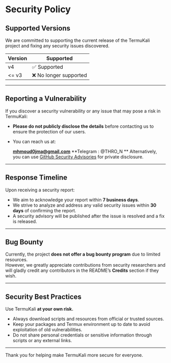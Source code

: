 # Security Policy

## Supported Versions

We are committed to supporting the current release of the TermuKali project and fixing any security issues discovered.

| Version | Supported          |
|---------|--------------------|
| v4      | ✅ Supported       |
| <= v3   | ❌ No longer supported |

---

## Reporting a Vulnerability

If you discover a security vulnerability or any issue that may pose a risk in TermuKali:

- **Please do not publicly disclose the details** before contacting us to ensure the protection of our users.
- You can reach us at:

    **mhmoud0jma@gmail.com**
   **Telegram : @THRO_N **
Alternatively, you can use [GitHub Security Advisories](https://docs.github.com/en/code-security/security-advisories) for private disclosure.

---

## Response Timeline

Upon receiving a security report:

- We aim to acknowledge your report within **7 business days**.
- We strive to analyze and address any valid security issues within **30 days** of confirming the report.
- A security advisory will be published after the issue is resolved and a fix is released.

---

## Bug Bounty

Currently, the project **does not offer a bug bounty program** due to limited resources.  
However, we greatly appreciate contributions from security researchers and will gladly credit any contributors in the README’s **Credits** section if they wish.

---

## Security Best Practices

Use TermuKali **at your own risk.**  

- Always download scripts and resources from official or trusted sources.
- Keep your packages and Termux environment up to date to avoid exploitation of old vulnerabilities.
- Do not share personal credentials or sensitive information through scripts or any external links.

---

Thank you for helping make TermuKali more secure for everyone.
